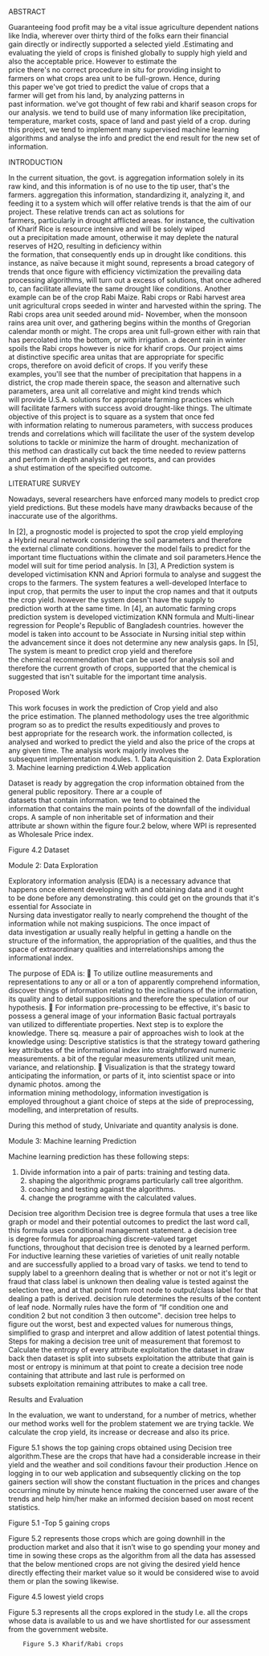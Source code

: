 ABSTRACT

Guaranteeing food profit may be a vital issue agriculture dependent nations like India, wherever over thirty third of the folks earn their financial gain directly or indirectly supported a selected yield .Estimating and evaluating the yield of crops is finished globally to supply high yield and also the acceptable price. However to estimate the price there's no correct procedure in situ for providing insight to farmers on what crops area unit to be full-grown. Hence, during this paper we've got tried to predict the value of crops that a farmer will get from his land, by analyzing patterns in past information. we've got thought of few rabi and kharif season crops for our analysis. we tend to build use of many information like precipitation, temperature, market costs, space of land and past yield of a crop. during this project, we tend to implement many supervised machine learning algorithms and analyse the info and predict the end result for the new set of information.

INTRODUCTION

In the current situation, the govt. is aggregation information solely in its raw kind, and this information is of no use to the tip user, that's the farmers. aggregation this information, standardizing it, analyzing it, and feeding it to a system which will offer relative trends is that the aim of our project.
These relative trends can act as solutions for farmers, particularly in drought afflicted areas. for instance, the cultivation of Kharif Rice is resource intensive and will be solely wiped out a precipitation made amount, otherwise it may deplete the natural reserves of H2O, resulting in deficiency within the formation, that consequently ends up in drought like conditions. this instance, as naïve because it might sound, represents a broad category of trends that once figure with efficiency victimization the prevailing data processing algorithms, will turn out a excess of solutions, that once adhered to, can facilitate alleviate the same drought like conditions.
Another example can be of the crop Rabi Maize. Rabi crops or Rabi harvest area unit agricultural crops seeded in winter and harvested within the spring. The Rabi crops area unit seeded around mid- November, when the monsoon rains area unit over, and gathering begins within the months of Gregorian calendar month or might. The crops area unit full-grown either with rain that has percolated into the bottom, or with irrigation. a decent rain in winter spoils the Rabi crops however is nice for kharif crops. Our project aims at distinctive specific area unitas that are appropriate for specific crops, therefore on avoid deficit of crops.
If you verify these examples, you'll see that the number of precipitation that happens in a district, the crop made therein space, the season and alternative such parameters, area unit all correlative and might kind trends which will provide U.S.A. solutions for appropriate farming practices which will facilitate farmers with success avoid drought-like things.
The ultimate objective of this project is to square as a system that once fed with information relating to numerous parameters, with success produces trends and correlations which will facilitate the user of the system develop solutions to tackle or minimize the harm of drought. mechanization of this method can drastically cut back the time needed to review patterns and perform in depth analysis to get reports, and can provides a shut estimation of the specified outcome.

LITERATURE SURVEY
 
Nowadays, several researchers have enforced many models to predict crop yield predictions. But these models have many drawbacks because of the inaccurate use of the algorithms.

In [2], a prognostic model is projected to spot the crop yield employing a Hybrid neural network considering the soil parameters and therefore the external climate conditions. however the model fails to predict for the important time fluctuations within the climate and soil parameters.Hence the model will suit for time period analysis.
In [3], A Prediction system is developed victimisation KNN and Apriori formula to analyse and suggest the crops to the farmers. The system features a well-developed Interface to input crop, that permits the user to input the crop names and that it outputs the crop yield. however the system doesn't have the supply to prediction worth at
the same time.
In [4], an automatic farming crops prediction system is developed victimization KNN formula and Multi-linear regression for People's Republic of Bangladesh countries. however the model is taken into account to be Associate in Nursing initial step within the advancement since it
does not determine any new analysis gaps.
In [5], The system is meant to predict crop yield and therefore the chemical recommendation that can be used for analysis soil and therefore the current growth of crops, supported that the chemical is suggested that isn't suitable for the important time analysis.

Proposed Work

This work focuses in work the prediction of Crop yield and also the price estimation. The planned methodology uses the tree algorithmic program so as to predict the results expeditiously and proves to best appropriate for the research work. the information collected, is analysed and worked to predict the yield and also the price of the crops at any given time.
The analysis work majorly involves the subsequent implementation modules.
1. Data Acquisition
2. Data Exploration
3. Machine learning prediction
4.Web application

Dataset is ready by aggregation the crop information obtained from the general public repository. There ar a couple of datasets that contain information. we tend to obtained the information that contains the main points of the downfall of the individual
crops.
A sample of non inheritable set of information and their attribute ar shown within the figure four.2 below, where WPI is represented as Wholesale Price index.


Figure 4.2 Dataset

Module 2: Data Exploration

Exploratory information analysis (EDA) is a necessary advance that happens once element developing with and obtaining data and it ought to be done before any demonstrating. this could get on the grounds that it's essential for Associate in Nursing data investigator really to nearly comprehend the thought of the information
while not making suspicions. The once impact of data investigation ar usually really helpful in getting a handle on the structure of the information, the appropriation of the qualities, and thus the space of
extraordinary qualities and interrelationships among the informational index.

The purpose of EDA is:
 To utilize outline measurements and representations to any or all or a ton of apparently comprehend information, discover things of information relating to the inclinations of the information, its quality and to detail suppositions and therefore the speculation of our hypothesis.
 For information pre-processing to be effective, it's basic to possess a general image of your information Basic factual portrayals van utilized to differentiate properties. Next step is to explore the knowledge. There sq. measure a pair of approaches wish to look at the knowledge using: Descriptive statistics is that the strategy toward gathering key attributes of the informational index into straightforward numeric measurements. a bit of the regular measurements utilized unit mean, variance, and relationship.

Visualization is that the strategy toward anticipating the information, or parts of it, into scientist space or into dynamic photos. among the information mining methodology, information investigation is employed throughout a giant choice of steps at the side of preprocessing, modelling, and interpretation of results.

During this method of study, Univariate and quantity analysis is done. 

Module 3: Machine learning Prediction

Machine learning prediction has these following steps:

1. Divide information into a pair of parts: training and testing data.
2. shaping the algorithmic programs particularly call tree algorithm.
3. coaching and testing against the algorithms.
4. change the programme with the calculated values.

Decision tree algorithm
Decision tree is degree formula that uses a tree like graph or model and their potential outcomes to predict the last word call, this formula uses conditional management statement. a decision tree is degree formula for approaching discrete-valued target functions, throughout that decision tree is denoted by a learned perform. For inductive learning these varieties of varieties of unit really notable and are successfully applied to a broad vary of tasks. we tend to tend to supply label to a greenhorn dealing that is whether or not or not it's legit or fraud that class label is unknown then dealing value is tested against the selection tree, and at that point from root node to output/class label for that dealing a path is derived. decision rule determines the results of the content of leaf node. Normally rules have the form of “If condition one and condition 2 but not condition 3 then outcome‟. decision tree helps to figure out the worst, best and expected values for numerous things, simplified to grasp and interpret and allow addition of latest potential things. Steps for making a decision tree unit of measurement that foremost to Calculate the entropy of every attribute exploitation the dataset in draw back then dataset is split into subsets exploitation the attribute that gain is most or entropy is minimum at that point to create a decision tree node containing that attribute and last rule is performed on subsets exploitation remaining attributes to make a call tree.

Results and Evaluation 

In the evaluation, we want to understand, for a number of metrics, whether our method works well for the 
problem statement we are trying tackle. We calculate the crop yield, its increase or decrease and also its price. 

Figure 5.1 shows the top gaining crops obtained using Decision tree algorithm.These are the crops that have had a considerable increase in their yield and the weather and soil conditions favour their production .Hence on logging in to our web application and subsequently clicking on the top gainers section will show the constant fluctuation in the prices and changes occurring minute by minute hence making the concerned user aware of the trends and help him/her make an informed decision based on most recent statistics.


Figure 5.1 -Top 5 gaining crops

Figure 5.2 represents those crops which are going downhill in the production market and also that it isn’t wise to go spending your money and time in sowing these crops as the algorithm from all the data has assessed that the below mentioned crops are not giving the desired yield hence directly effecting their market value so it would be considered wise to avoid them or plan the sowing likewise.

Figure 4.5 lowest yield crops


Figure 5.3 represents all the crops explored in the study I.e. all the crops whose data is available to us and we have shortlisted for our assessment from the government website.

		Figure 5.3 Kharif/Rabi crops 
